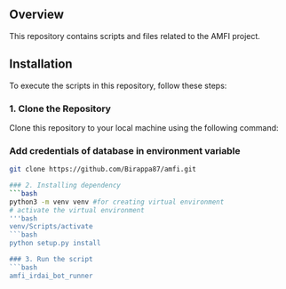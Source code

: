 ## Overview
This repository contains scripts and files related to the AMFI project.

## Installation
To execute the scripts in this repository, follow these steps:

### 1. Clone the Repository
Clone this repository to your local machine using the following command:

### Add credentials of database in environment variable

```bash
git clone https://github.com/Birappa87/amfi.git

### 2. Installing dependency
```bash
python3 -m venv venv #for creating virtual environment
# activate the virtual environment
'''bash
venv/Scripts/activate
```bash
python setup.py install

### 3. Run the script
```bash
amfi_irdai_bot_runner
